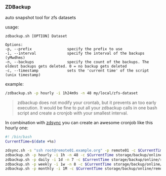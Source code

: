 ### ZDBackup

auto snapshot tool for zfs datasets

usage:
```
zdbackup.sh [OPTION] Dataset

Options:
-p, --prefix                specify the prefix to use
-i, --interval              specify the interval of the backups (yMwdhms)
-n, --backups               specify the count of the backups. The oldest backups gets deleted. 0 = no backup gets deleted
-c, --timestamp             sets the 'current time' of the script (unix timestamp)
```

example:
```bash
/zdbackup.sh -p hourly -i 1h24m9s -n 48 my/local/zfs-dataset
```

> zdbackup does not modify your crontab, but it prevents an too early execution.
> It would be fine to put all your zdbackup calls in one bash script and create a cronjob with your smallest interval.

In combination with [zdsync](https://www.github.com/golendo/zdsync) you can create an awesome cronjob like this hourly one:
```bash
#! /bin/bash
CurrentTime=$(date +%s)

zdsync.sh -s "ssh root@remote01.example.org" -p remote01 -c $CurrentTime storage storage/backup/online/remote01
zdbackup.sh -p hourly -i 1h -n 48 -c $CurrentTime storage/backup/online/remote01
zdbackup.sh -p daily -i 1d -n 7 -c $CurrentTime storage/backup/online/remote01
zdbackup.sh -p weekly -i 1w -n 8 -c $CurrentTime storage/backup/online/remote01
zdbackup.sh -p monthly -i 1M -c $CurrentTime storage/backup/online/remote01
```
